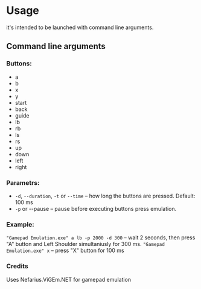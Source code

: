 # Usage
it's intended to be launched with command line arguments.

## Command line arguments

### Buttons:

- a
- b
- x
- y
- start
- back
- guide
- lb
- rb
- ls
- rs
- up
- down
- left
- right

### Parametrs:
- `-d`, `--duration`, `-t` or `--time` – how long the buttons are pressed. Default: 100 ms
- `-p` or --pause – pause before executing buttons press emulation.

### Example:
`"Gamepad Emulation.exe" a lb -p 2000 -d 300` – wait 2 seconds, then press "A" button and Left Shoulder simultaniusly for 300 ms.
`"Gamepad Emulation.exe" x` – press "X" button for 100 ms

### Credits
Uses Nefarius.ViGEm.NET for gamepad emulation
